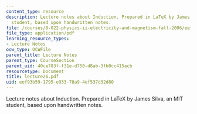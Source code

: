 ```yaml
---
content_type: resource
description: Lecture notes about Induction. Prepared in LaTeX by James Silva, an MIT
  student, based upon handwritten notes.
file: /courses/8-022-physics-ii-electricity-and-magnetism-fall-2006/eef93b591795e93378a94ef537d32d80_lecture26.pdf
file_type: application/pdf
learning_resource_types:
- Lecture Notes
ocw_type: OCWFile
parent_title: Lecture Notes
parent_type: CourseSection
parent_uid: 40ce783f-f31e-d750-d8ab-3fb0cc415acb
resourcetype: Document
title: lecture26.pdf
uid: eef93b59-1795-e933-78a9-4ef537d32d80
---
```

Lecture notes about Induction. Prepared in LaTeX by James Silva, an MIT student, based upon handwritten notes.

